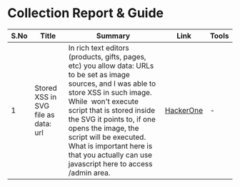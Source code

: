 # Collection Report & Guide 

| S.No | Title | Summary | Link | Tools |
| ---- | ----- | ------- | ---- | ----- |
| 1    | Stored XSS in SVG file as data: url | In rich text editors (products, gifts, pages, etc) you allow data: URLs to be set as image sources, and I was able to store XSS in such image. While <img> won't execute script that is stored inside the SVG it points to, if one opens the image, the script will be executed. What is important here is that you actually can use javascript here to access /admin area. | [HackerOne](https://hackerone.com/reports/1276742) |   -    |